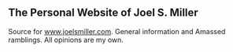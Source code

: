 ## The Personal Website of Joel S. Miller
Source for www.joelsmiller.com.  General information and Amassed ramblings.  All opinions are my own.
